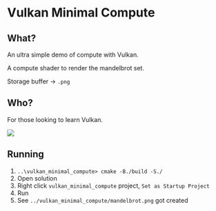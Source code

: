 # Vulkan Minimal Compute

## What?

An ultra simple demo of compute with Vulkan.

A compute shader to render the mandelbrot set.

Storage buffer -> `.png`

## Who?

For those looking to learn Vulkan.

![](image.png)

## Running

1. `..\vulkan_minimal_compute> cmake -B./build -S./`
2. Open solution
3. Right click `vulkan_minimal_compute` project, `Set as Startup Project`
4. Run
5. See `../vulkan_minimal_compute/mandelbrot.png` got created
